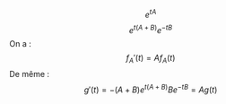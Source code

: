 $$e^{ tA }$$
$$e^{ t(A+B) }e^{ -tB }$$
On a : 
$$f_{A}'(t)=Af_{A}(t)$$
De même : 
$$g'(t) = -(A+B)e^{ t(A+B) }B e^{ -tB } = Ag(t)$$

